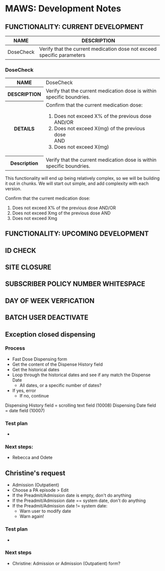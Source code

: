 ﻿# MAWS: Development Notes

## FUNCTIONALITY: CURRENT DEVELOPMENT

| NAME | DESCRIPTION |
| ---- | ----------- |
| DoseCheck | Verify that the current medication dose not exceed specific parameters |


### DoseCheck

<table>
  <tr>
    <th>NAME</th>
    <td>DoseCheck</td>
  </tr>
  <tr>
    <th>DESCRIPTION</th>
    <td>Verify that the current medication dose is within specific boundries.</td>
  </tr>
    <tr>
    <th>DETAILS</th>
    <td>Confirm that the current medication dose:

1. Does not exceed X% of the previous dose<br>
AND/OR<br>
2. Does not exceed X(mg) of the previous dose<br>
AND<br>
3. Does not exceed X(mg)</td>
  </tr>
  <tr>
    <th>Description</th>
    <td>Verify that the current medication dose is within specific boundries.</td>
  </tr>
</table>




This functionality will end up being relatively complex, so we will be building it out in chunks. We will start out simple, and add complexity with each version.

Confirm that the current medication dose:

1. Does not exceed X% of the previous dose
AND/OR
2. Does not exceed Xmg of the previous dose
AND
3. Does not exceed Xmg


## FUNCTIONALITY: UPCOMING DEVELOPMENT

## ID CHECK

## SITE CLOSURE

## SUBSCRIBER POLICY NUMBER WHITESPACE

## DAY OF WEEK VERFICATION

## BATCH USER DEACTIVATE






## Exception closed dispensing

### Process
* Fast Dose Dispensing form
* Get the content of the Dispense History field
* Get the historical dates
* Loop through the historical dates and see if any match the Dispense Date
  * All dates, or a specific number of dates?
* If yes, error
  * If no, continue

Dispensing History field = scrolling text field (10008)
Dispensing Date field = date field (10007)

### Test plan
*

### Next steps:
* Rebecca and Odete

## Christine's request
* Admission (Outpatient)
* Choose a PA episode > Edit
* If the Preadmit/Admission date is empty, don't do anything
* If the Preadmit/Admission date == system date, don't do anything
* If the Preadmit/Admission date != system date:
  * Warn user to modify date
  * Warn again!

### Test plan
*

### Next steps
* Christine: Admission or Admission (Outpatient) form?